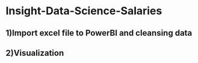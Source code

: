 # Insight-Data-Science-Salaries 

## 1)Import excel file to PowerBI and cleansing data


## 2)Visualization

